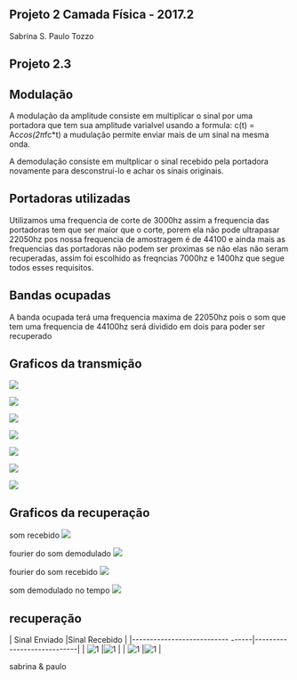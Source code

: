 ## Projeto 2 Camada Física - 2017.2

Sabrina S.
Paulo Tozzo

## Projeto 2.3

## Modulação

A modulação da amplitude consiste em multiplicar o sinal por uma portadora que tem sua amplitude varialvel usando a formula:
c(t) = Ac*cos(2π*fc*t) a mudulação permite enviar mais de um sinal na mesma onda.


A demodulação consiste em multplicar o sinal recebido pela portadora novamente para desconstruí-lo e achar os sinais originais.

## Portadoras utilizadas

Utilizamos uma frequencia de corte de 3000hz assim a frequencia das portadoras tem que ser maior que o corte, porem ela não pode ultrapasar 22050hz pos nossa frequencia de amostragem é de 44100 e ainda mais as frequencias das portadoras não podem ser proximas se não elas não seram recuperadas, assim foi escolhido as freqncias 7000hz e 1400hz que segue todos esses requisitos.

## Bandas ocupadas

A banda ocupada terá uma frequencia maxima de 22050hz pois o som que tem uma frequencia de 44100hz será dividido em dois para poder ser recuperado


## Graficos da transmição
![](./graficos_transmissor/fourier_da_soma_nao_necessario.png)

![](./graficos_transmissor/fourier_das_mensagens_moduladas.png)

![](./graficos_transmissor/fourier_do_audio_filtrado.png)

![](./graficos_transmissor/fourier_dos_sinais_originais.png)

![](./graficos_transmissor/mensagem_modulada_no_tempo.png)

![](./graficos_transmissor/sinal_da_portadora.png)

![](./graficos_transmissor/sinal_original_no_tempo.png)

## Graficos da recuperação
som recebido
![](./graficos_receptor/som_recebido_no_tempo.png)

fourier do som demodulado
![](./graficos_receptor/fourier_do_som_demodulado.png)

fourier do som recebido
![](./graficos_receptor/fourier_do_som_recebido.png)

som demodulado no tempo
![](./graficos_receptor/som_demodulado_no_tempo.png)

## recuperação
| Sinal Enviado		                 |Sinal Recebido	            |
|--------------------------- ------|----------------------------|
| ![1](imagem_enconder/som_recebido_modulado_1.png)   |![1](imagem_decoder/som_recebido_modulado_2.png)   |
| ![1](imagem_enconder/som_recebido_modulado_2.png)   |![1](imagem_decoder/mensagem_modulada_2.png)   |


sabrina & paulo
